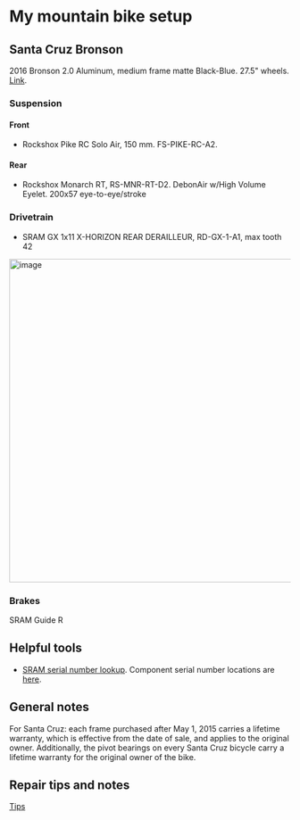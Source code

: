 # My mountain bike setup

## Santa Cruz Bronson

2016 Bronson 2.0 Aluminum, medium frame matte Black-Blue. 27.5" wheels. [Link](https://www.santacruzbicycles.com/en-US/bike/bronson/2).

### Suspension

#### Front 

- Rockshox Pike RC Solo Air, 150 mm. FS-PIKE-RC-A2. 

#### Rear

- Rockshox Monarch RT, RS-MNR-RT-D2. DebonAir w/High Volume Eyelet. 200x57 eye-to-eye/stroke

### Drivetrain

- SRAM GX 1x11 X-HORIZON REAR DERAILLEUR, RD-GX-1-A1, max tooth 42

<img width="580" alt="image" src="https://user-images.githubusercontent.com/55260620/169641254-582b15c8-f224-442b-9d9f-50b322bc44c4.png">


### Brakes

SRAM Guide R

## Helpful tools

- [SRAM serial number lookup](https://www.sram.com/en/service/browse-by-product). Component serial number locations are [here](https://www.sram.com/globalassets/document-hierarchy/service-manuals/component-serial-number-locator.pdf).


## General notes

For Santa Cruz: each frame purchased after May 1, 2015 carries a lifetime warranty, which is
effective from the date of sale, and applies to the original owner. Additionally, the pivot bearings on every Santa Cruz bicycle carry a lifetime
warranty for the original owner of the bike.

## Repair tips and notes

[Tips](https://github.com/aisichenko/mtbrc/edit/main/tips.md)
